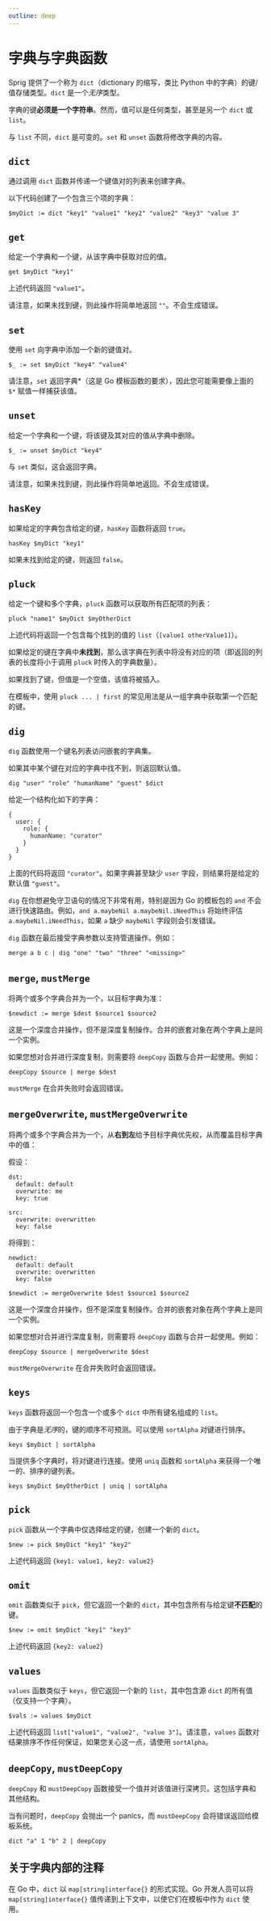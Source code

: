 ```yaml
---
outline: deep
---
```


# 字典与字典函数

Sprig 提供了一个称为 `dict`（dictionary 的缩写，类比 Python 中的字典）的键/值存储类型。`dict` 是一个*无序*类型。

字典的键**必须是一个字符串**。然而，值可以是任何类型，甚至是另一个 `dict` 或 `list`。

与 `list` 不同，`dict` 是可变的。`set` 和 `unset` 函数将修改字典的内容。

## `dict`

通过调用 `dict` 函数并传递一个键值对的列表来创建字典。

以下代码创建了一个包含三个项的字典：

```
$myDict := dict "key1" "value1" "key2" "value2" "key3" "value 3"
```

## `get`

给定一个字典和一个键，从该字典中获取对应的值。

```
get $myDict "key1"
```

上述代码返回 `"value1"`。

请注意，如果未找到键，则此操作将简单地返回 `""`。不会生成错误。

## `set`

使用 `set` 向字典中添加一个新的键值对。

```
$_ := set $myDict "key4" "value4"
```

请注意，`set` 返回字典*（这是 Go 模板函数的要求），因此您可能需要像上面的 `$*` 赋值一样捕获该值。

## `unset`

给定一个字典和一个键，将该键及其对应的值从字典中删除。

```
$_ := unset $myDict "key4"
```

与 `set` 类似，这会返回字典。

请注意，如果未找到键，则此操作将简单地返回。不会生成错误。

## `hasKey`

如果给定的字典包含给定的键，`hasKey` 函数将返回 `true`。

```
hasKey $myDict "key1"
```

如果未找到给定的键，则返回 `false`。

## `pluck`

给定一个键和多个字典，`pluck` 函数可以获取所有匹配项的列表：

```
pluck "name1" $myDict $myOtherDict
```

上述代码将返回一个包含每个找到的值的 `list`（`[value1 otherValue1]`）。

如果给定的键在字典中**未找到**，那么该字典在列表中将没有对应的项（即返回的列表的长度将小于调用 `pluck` 时传入的字典数量）。

如果找到了键，但值是一个空值，该值将被插入。

在模板中，使用 `pluck ... | first` 的常见用法是从一组字典中获取第一个匹配的键。

## `dig`

`dig` 函数使用一个键名列表访问嵌套的字典集。

如果其中某个键在对应的字典中找不到，则返回默认值。

```
dig "user" "role" "humanName" "guest" $dict
```

给定一个结构化如下的字典：

```
{
  user: {
    role: {
      humanName: "curator"
    }
  }
}
```

上面的代码将返回 `"curator"`。如果字典甚至缺少 `user` 字段，则结果将是给定的默认值 `"guest"`。

`dig` 在你想避免守卫语句的情况下非常有用，特别是因为 Go 的模板包的 `and` 不会进行快速路由。例如，`and a.maybeNil a.maybeNil.iNeedThis` 将始终评估 `a.maybeNil.iNeedThis`，如果 `a` 缺少 `maybeNil` 字段则会引发错误。

`dig` 函数在最后接受字典参数以支持管道操作。例如：

```
merge a b c | dig "one" "two" "three" "<missing>"
```

## `merge`, `mustMerge`

将两个或多个字典合并为一个，以目标字典为准：

```
$newdict := merge $dest $source1 $source2
```

这是一个深度合并操作，但不是深度复制操作。合并的嵌套对象在两个字典上是同一个实例。

如果您想对合并进行深度复制，则需要将 `deepCopy` 函数与合并一起使用。例如：

```
deepCopy $source | merge $dest
```

`mustMerge` 在合并失败时会返回错误。

## `mergeOverwrite`, `mustMergeOverwrite`

将两个或多个字典合并为一个，从**右到左**给予目标字典优先权，从而覆盖目标字典中的值：

假设：

```
dst:
  default: default
  overwrite: me
  key: true

src:
  overwrite: overwritten
  key: false
```

将得到：

```
newdict:
  default: default
  overwrite: overwritten
  key: false
```

```
$newdict := mergeOverwrite $dest $source1 $source2
```

这是一个深度合并操作，但不是深度复制操作。合并的嵌套对象在两个字典上是同一个实例。

如果您想对合并进行深度复制，则需要将 `deepCopy` 函数与合并一起使用。例如：

```
deepCopy $source | mergeOverwrite $dest
```

`mustMergeOverwrite` 在合并失败时会返回错误。

## `keys`

`keys` 函数将返回一个包含一个或多个 `dict` 中所有键名组成的 `list`。

由于字典是*无序*的，键的顺序不可预测。可以使用 `sortAlpha` 对键进行排序。

```
keys $myDict | sortAlpha
```

当提供多个字典时，将对键进行连接。使用 `uniq` 函数和 `sortAlpha` 来获得一个唯一的、排序的键列表。

```
keys $myDict $myOtherDict | uniq | sortAlpha
```

## `pick`

`pick` 函数从一个字典中仅选择给定的键，创建一个新的 `dict`。

```
$new := pick $myDict "key1" "key2"
```

上述代码返回 `{key1: value1, key2: value2}`

## `omit`

`omit` 函数类似于 `pick`，但它返回一个新的 `dict`，其中包含所有与给定键**不匹配**的键。

```
$new := omit $myDict "key1" "key3"
```

上述代码返回 `{key2: value2}`

## `values`

`values` 函数类似于 `keys`，但它返回一个新的 `list`，其中包含源 `dict` 的所有值（仅支持一个字典）。

```
$vals := values $myDict
```

上述代码返回 `list["value1", "value2", "value 3"]`。请注意，`values` 函数对结果排序不作任何保证，如果您关心这一点，请使用 `sortAlpha`。

## `deepCopy`, `mustDeepCopy`

`deepCopy` 和 `mustDeepCopy` 函数接受一个值并对该值进行深拷贝。这包括字典和其他结构。

当有问题时，`deepCopy` 会抛出一个 panics，而 `mustDeepCopy` 会将错误返回给模板系统。

```
dict "a" 1 "b" 2 | deepCopy
```

## 关于字典内部的注释

在 Go 中，`dict` 以 `map[string]interface{}` 的形式实现。Go 开发人员可以将 `map[string]interface{}` 值传递到上下文中，以使它们在模板中作为 `dict` 使用。
